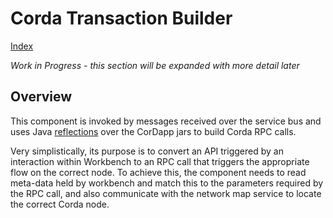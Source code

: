 # Corda Transaction Builder
[Index](Index.md)

_Work in Progress - this section will be expanded with more detail later_

## Overview 

This component is invoked by messages received over the service bus and uses 
Java [reflections](../../corda-reflections/docs/Index.md) over the CorDapp jars 
to build Corda RPC calls.

Very simplistically, its purpose is to convert an API triggered by an interaction within 
Workbench to an RPC call that triggers the appropriate flow on the correct node. To achieve this, 
the component needs to read meta-data held by workbench and match this to the parameters required by 
the RPC call, and also communicate with the network map service to locate the correct Corda node.
 